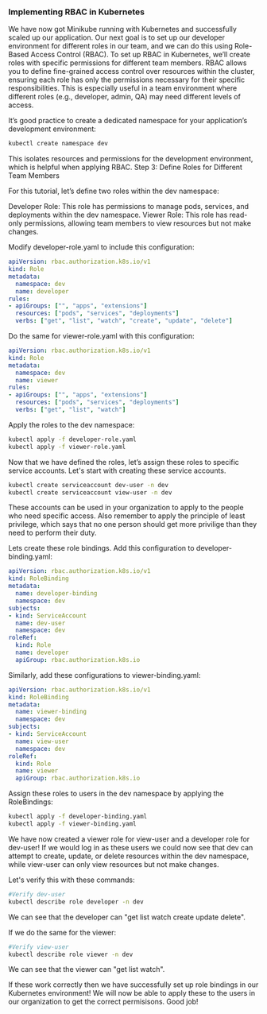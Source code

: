 ### Implementing RBAC in Kubernetes

We have now got Minikube running with Kubernetes and successfully scaled up our application. Our next goal is to set up our developer environment for different roles in our team, and we can do this using Role-Based Access Control (RBAC). To set up RBAC in Kubernetes, we’ll create roles with specific permissions for different team members. RBAC allows you to define fine-grained access control over resources within the cluster, ensuring each role has only the permissions necessary for their specific responsibilities. This is especially useful in a team environment where different roles (e.g., developer, admin, QA) may need different levels of access.

It’s good practice to create a dedicated namespace for your application’s development environment:

```bash
kubectl create namespace dev
```

This isolates resources and permissions for the development environment, which is helpful when applying RBAC.
Step 3: Define Roles for Different Team Members

For this tutorial, let’s define two roles within the dev namespace:

Developer Role: This role has permissions to manage pods, services, and deployments within the dev namespace.
Viewer Role: This role has read-only permissions, allowing team members to view resources but not make changes.

Modify developer-role.yaml to include this configuration:

```yaml
apiVersion: rbac.authorization.k8s.io/v1
kind: Role
metadata:
  namespace: dev
  name: developer
rules:
- apiGroups: ["", "apps", "extensions"]
  resources: ["pods", "services", "deployments"]
  verbs: ["get", "list", "watch", "create", "update", "delete"]
```

Do the same for viewer-role.yaml with this configuration:

```yaml
apiVersion: rbac.authorization.k8s.io/v1
kind: Role
metadata:
  namespace: dev
  name: viewer
rules:
- apiGroups: ["", "apps", "extensions"]
  resources: ["pods", "services", "deployments"]
  verbs: ["get", "list", "watch"]
```

Apply the roles to the dev namespace:

```bash
kubectl apply -f developer-role.yaml
kubectl apply -f viewer-role.yaml
```

Now that we have defined the roles, let’s assign these roles to specific service accounts.
Let's start with creating these service accounts.

```bash
kubectl create serviceaccount dev-user -n dev
kubectl create serviceaccount view-user -n dev
```

These accounts can be used in your organization to apply to the people who need specific access. Also remember to apply the principle of least privilege, which says that no one person should get more privilige than they need to perform their duty.

Lets create these role bindings.
Add this configuration to developer-binding.yaml:

```yaml
apiVersion: rbac.authorization.k8s.io/v1
kind: RoleBinding
metadata:
  name: developer-binding
  namespace: dev
subjects:
- kind: ServiceAccount
  name: dev-user       
  namespace: dev
roleRef:
  kind: Role
  name: developer
  apiGroup: rbac.authorization.k8s.io
```

Similarly, add these configurations to viewer-binding.yaml:

```yaml
apiVersion: rbac.authorization.k8s.io/v1
kind: RoleBinding
metadata:
  name: viewer-binding
  namespace: dev
subjects:
- kind: ServiceAccount
  name: view-user  
  namespace: dev
roleRef:
  kind: Role
  name: viewer
  apiGroup: rbac.authorization.k8s.io
```

Assign these roles to users in the dev namespace by applying the RoleBindings:

```bash
kubectl apply -f developer-binding.yaml
kubectl apply -f viewer-binding.yaml
```

We have now created a viewer role for view-user and a developer role for dev-user! If we would log in as these users we could now see that dev can attempt to create, update, or delete resources within the dev namespace, while view-user can only view resources but not make changes.

Let's verify this with these commands:

```bash
#Verify dev-user
kubectl describe role developer -n dev
```

We can see that the developer can "get list watch create update delete".

If we do the same for the viewer:

```bash
#Verify view-user
kubectl describe role viewer -n dev
```

We can see that the viewer can "get list watch".

If these work correctly then we have successfully set up role bindings in our Kubernetes environment! We will now be able to apply these to the users in our organization to get the correct permisisons. Good job!